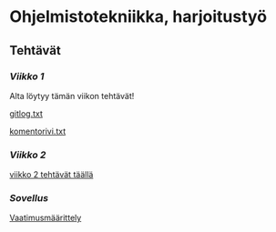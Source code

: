 # Ohjelmistotekniikka, harjoitustyö

## Tehtävät

### *Viikko 1*

Alta löytyy tämän viikon tehtävät! 

[gitlog.txt](https://github.com/jennalack/ot-harjoitustyo/blob/master/laskarit/viikko1/gitlog.txt)

[komentorivi.txt](https://github.com/jennalack/ot-harjoitustyo/blob/master/laskarit/viikko1/komentorivi.txt)

### *Viikko 2*

[viikko 2 tehtävät täällä](https://github.com/jennalack/ot-harjoitustyo/tree/master/laskarit/viikko2)

### *Sovellus*

[Vaatimusmäärittely](https://github.com/jennalack/ot-harjoitustyo/blob/master/lintuapp/dokumentaatio/vaatimusmaarittely.md)

